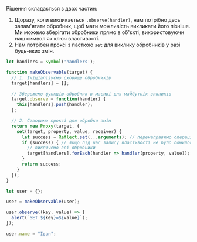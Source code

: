 Рішення складається з двох частин:

1. Щоразу, коли викликається `.observe(handler)`, нам потрібно десь запам'ятати обробник, щоб мати можливість викликати його пізніше. Ми можемо зберігати обробники прямо в об'єкті, використовуючи наш символ як ключ властивості.
2. Нам потрібен проксі з пасткою `set` для виклику обробників у разі будь-яких змін.

```js run
let handlers = Symbol('handlers');

function makeObservable(target) {
  // 1. Ініціалізуємо сховище обробників
  target[handlers] = [];

  // Збережемо функцію-обробник в масиві для майбутніх викликів
  target.observe = function(handler) {
    this[handlers].push(handler);
  };

  // 2. Створимо проксі для обробки змін
  return new Proxy(target, {
    set(target, property, value, receiver) {
      let success = Reflect.set(...arguments); // перенаправимо операцію на об'єкт
      if (success) { // якщо під час запису властивості не було помилок
        // викличемо всі обробники
        target[handlers].forEach(handler => handler(property, value));
      }
      return success;
    }
  });
}

let user = {};

user = makeObservable(user);

user.observe((key, value) => {
  alert(`SET ${key}=${value}`);
});

user.name = "Іван";
```
